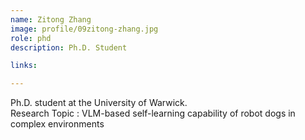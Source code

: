 ```yaml
---
name: Zitong Zhang
image: profile/09zitong-zhang.jpg
role: phd
description: Ph.D. Student

links:

---
```

Ph.D. student at the University of Warwick.  
Research Topic : VLM-based self-learning capability of robot dogs in complex environments

